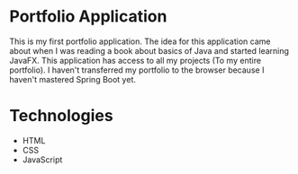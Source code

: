 # Portfolio Application

This is my first portfolio application. The idea for this application came about when I was reading a book about basics of Java and started learning JavaFX. This application has access to all my projects (To my entire portfolio). I haven't transferred my portfolio to the browser because I haven't mastered Spring Boot yet.

# Technologies

- HTML
- CSS
- JavaScript


